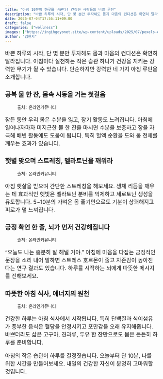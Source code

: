 ```yaml
---
title: "아침 10분이 하루를 바꾼다! 건강한 사람들의 비밀 루틴"
description: "바쁜 하루의 시작, 단 몇 분만 투자해도 몸과 마음의 컨디션은 확연히 달라집니다. 아침마다 실천하는 작은 습관 하나가 건강을 지키는 강력한 무기가 될 수 있습니다. 단순하지만 강력한 네 가지 아침 루틴을 소개합니다."
date: 2025-07-04T17:56:11+09:00
draft: false
categories: ["wellness"]
images: ["https://ingihgoyonet.site/wp-content/uploads/2025/07/pexels-olly-3763929-1024x683.jpg", "https://ingihgoyonet.site/wp-content/uploads/2025/07/pexels-wisdomsky-1673973-1024x683.jpg", "https://ingihgoyonet.site/wp-content/uploads/2025/07/pexels-shootsaga-32794971-1024x683.jpg", "https://ingihgoyonet.site/wp-content/uploads/2025/07/pexels-fauxels-3184195-1-1024x683.jpg"]
author: "김현지"
---
```


<p style="font-size:18px">바쁜 하루의 시작, 단 몇 분만 투자해도 몸과 마음의 컨디션은 확연히 달라집니다. 아침마다 실천하는 작은 습관 하나가 건강을 지키는 강력한 무기가 될 수 있습니다. 단순하지만 강력한 네 가지 아침 루틴을 소개합니다.</p> <h2 >공복 물 한 잔, 몸속 시동을 거는 첫걸음</h2> <figure ><img src="https://ingihgoyonet.site/wp-content/uploads/2025/07/pexels-olly-3763929-1024x683.jpg" alt="" style="aspect-ratio:16/9;object-fit:cover"/><figcaption >출처 : 온라인커뮤니티</figcaption></figure> <p style="font-size:18px">잠든 동안 우리 몸은 수분을 잃고, 장기 활동도 느려집니다. 아침에 일어나자마자 미지근한 물 한 잔을 마시면 수분을 보충하고 장을 자극해 배변 활동에도 도움이 됩니다. 특히 혈액 순환을 도와 몸 전체를 깨우는 효과가 있습니다.</p> <h2 >햇볕 맞으며 스트레칭, 멜라토닌을 깨워라</h2> <figure ><img src="https://ingihgoyonet.site/wp-content/uploads/2025/07/pexels-wisdomsky-1673973-1024x683.jpg" alt="" style="aspect-ratio:16/9;object-fit:cover"/><figcaption >출처 : 온라인커뮤니티</figcaption></figure> <p style="font-size:18px">아침 햇살을 받으며 간단한 스트레칭을 해보세요. 생체 리듬을 깨우는 데 효과적인 햇빛은 멜라토닌 분비를 억제하고 세로토닌 생성을 유도합니다. 5~10분의 가벼운 몸 풀기만으로도 기분이 상쾌해지고 피로가 덜 느껴집니다.</p> <h2 >긍정 확언 한 줄, 뇌가 먼저 건강해집니다</h2> <figure ><img src="https://ingihgoyonet.site/wp-content/uploads/2025/07/pexels-shootsaga-32794971-1024x683.jpg" alt="" style="aspect-ratio:16/9;object-fit:cover"/><figcaption >출처 : 온라인커뮤니티</figcaption></figure> <p style="font-size:18px">“오늘도 나는 충분히 잘 해낼 거야.” 아침에 마음을 다잡는 긍정적인 문장을 소리 내어 말하면 스트레스 호르몬이 줄고 자존감이 높아진다는 연구 결과도 있습니다. 하루를 시작하는 뇌에게 따뜻한 메시지를 전해보세요.</p> <h2 >따뜻한 아침 식사, 에너지의 원천</h2> <figure ><img src="https://ingihgoyonet.site/wp-content/uploads/2025/07/pexels-fauxels-3184195-1-1024x683.jpg" alt="" style="aspect-ratio:16/9;object-fit:cover"/><figcaption >출처 : 온라인커뮤니티</figcaption></figure> <p style="font-size:18px">건강한 하루는 아침 식사에서 시작됩니다. 특히 단백질과 식이섬유가 풍부한 음식은 혈당을 안정시키고 포만감을 오래 유지해줍니다. 바쁘더라도 삶은 고구마, 견과류, 두유 한 잔만으로도 몸은 든든히 하루를 준비합니다.</p> <p style="font-size:18px">아침의 작은 습관이 하루를 결정짓습니다. 오늘부터 단 10분, 나를 위한 시간을 만들어보세요. 내일의 건강한 자신이 분명히 고마워할 것입니다.</p>